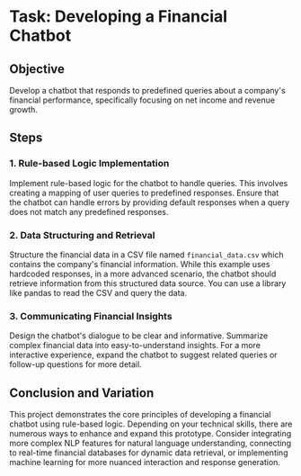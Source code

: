 # Task: Developing a Financial Chatbot

## Objective
Develop a chatbot that responds to predefined queries about a company's financial performance, specifically focusing on net income and revenue growth.

## Steps

### 1. Rule-based Logic Implementation
Implement rule-based logic for the chatbot to handle queries. This involves creating a mapping of user queries to predefined responses. Ensure that the chatbot can handle errors by providing default responses when a query does not match any predefined responses.

### 2. Data Structuring and Retrieval
Structure the financial data in a CSV file named `financial_data.csv` which contains the company's financial information. While this example uses hardcoded responses, in a more advanced scenario, the chatbot should retrieve information from this structured data source. You can use a library like pandas to read the CSV and query the data.

### 3. Communicating Financial Insights
Design the chatbot's dialogue to be clear and informative. Summarize complex financial data into easy-to-understand insights. For a more interactive experience, expand the chatbot to suggest related queries or follow-up questions for more detail.

## Conclusion and Variation
This project demonstrates the core principles of developing a financial chatbot using rule-based logic. Depending on your technical skills, there are numerous ways to enhance and expand this prototype. Consider integrating more complex NLP features for natural language understanding, connecting to real-time financial databases for dynamic data retrieval, or implementing machine learning for more nuanced interaction and response generation.
